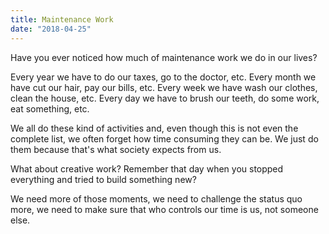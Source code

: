 ```yaml
---
title: Maintenance Work
date: "2018-04-25"
---
```


Have you ever noticed how much of maintenance work we do in our lives?

Every year we have to do our taxes, go to the doctor, etc. Every month we have cut our hair, pay our bills, etc. Every week we have wash our clothes, clean the house, etc. Every day we have to brush our teeth, do some work, eat something, etc.

We all do these kind of activities and, even though this is not even the complete list, we often forget how time consuming they can be. We just do them because that's what society expects from us.

What about creative work? Remember that day when you stopped everything and tried to build something new?

We need more of those moments, we need to challenge the status quo more, we need to make sure that who controls our time is us, not someone else.
